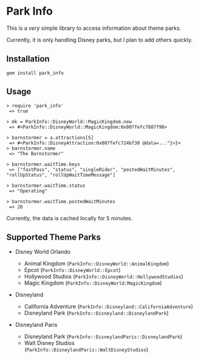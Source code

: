 # Park Info

This is a *very* simple library to access information about theme parks.

Currently, it is only handling Disney parks, but I plan to add others quickly.

## Installation
`gem install park_info`

## Usage

```
> require 'park_info'
 => true
 
> mk = ParkInfo::DisneyWorld::MagicKingdom.new
 => #<ParkInfo::DisneyWorld::MagicKingdom:0x007fefc7887f98>
 
> barnstormer = a.attractions[5]
 => #<ParkInfo::DisneyAttraction:0x007fefc724bf30 @data=..."}>}>
> barnstormer.name
 => "The Barnstormer"
 
> barnstormer.waitTime.keys
 => ["fastPass", "status", "singleRider", "postedWaitMinutes", "rollUpStatus", "rollUpWaitTimeMessage"]
 
> barnstormer.waitTime.status
 => "Operating"
 
> barnstormer.waitTime.postedWaitMinutes
 => 20
```

Currently, the data is cached locally for 5 minutes.

## Supported Theme Parks

* Disney World Orlando
  - Animal Kingdom (`ParkInfo::DisneyWorld::AnimalKingdom`)
  - Epcot (`ParkInfo::DisneyWorld::Epcot`)
  - Hollywood Studios (`ParkInfo::DisneyWorld::HollywoodStudios`)
  - Magic Kingdom (`ParkInfo::DisneyWorld:MagicKingdom`)

* Disneyland
  - California Adventure (`ParkInfo::Disneyland::CaliforniaAdventure`)
  - Disneyland Park (`ParkInfo::Disneyland::DisneylandPark`)

* Disneyland Paris
  - Disneyland Park (`ParkInfo::DisneylandParis::DisneylandPark`)
  - Walt Disney Studios (`ParkInfo::DisneylandParis::WaltDisneyStudios`)

